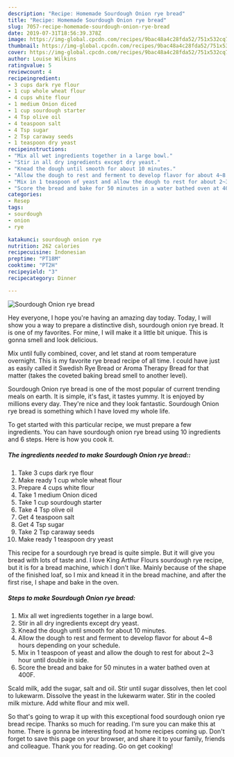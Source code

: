 ```yaml
---
description: "Recipe: Homemade Sourdough Onion rye bread"
title: "Recipe: Homemade Sourdough Onion rye bread"
slug: 7057-recipe-homemade-sourdough-onion-rye-bread
date: 2019-07-31T18:56:39.378Z
image: https://img-global.cpcdn.com/recipes/9bac48a4c28fda52/751x532cq70/sourdough-onion-rye-bread-recipe-main-photo.jpg
thumbnail: https://img-global.cpcdn.com/recipes/9bac48a4c28fda52/751x532cq70/sourdough-onion-rye-bread-recipe-main-photo.jpg
cover: https://img-global.cpcdn.com/recipes/9bac48a4c28fda52/751x532cq70/sourdough-onion-rye-bread-recipe-main-photo.jpg
author: Louise Wilkins
ratingvalue: 5
reviewcount: 4
recipeingredient:
- 3 cups dark rye flour
- 1 cup whole wheat flour
- 4 cups white flour
- 1 medium Onion diced
- 1 cup sourdough starter
- 4 Tsp olive oil
- 4 teaspoon salt
- 4 Tsp sugar
- 2 Tsp caraway seeds
- 1 teaspoon dry yeast
recipeinstructions:
- "Mix all wet ingredients together in a large bowl."
- "Stir in all dry ingredients except dry yeast."
- "Knead the dough until smooth for about 10 minutes."
- "Allow the dough to rest and ferment to develop flavor for about 4~8 hours depending on your schedule."
- "Mix in 1 teaspoon of yeast and allow the dough to rest for about 2~3 hour until double in side."
- "Score the bread and bake for 50 minutes in a water bathed oven at 400F."
categories:
- Resep
tags:
- sourdough
- onion
- rye

katakunci: sourdough onion rye
nutrition: 262 calories
recipecuisine: Indonesian
preptime: "PT18M"
cooktime: "PT2H"
recipeyield: "3"
recipecategory: Dinner

---
```



![Sourdough Onion rye bread](https://img-global.cpcdn.com/recipes/9bac48a4c28fda52/751x532cq70/sourdough-onion-rye-bread-recipe-main-photo.jpg)

Hey everyone, I hope you're having an amazing day today. Today, I will show you a way to prepare a distinctive dish, sourdough onion rye bread. It is one of my favorites. For mine, I will make it a little bit unique. This is gonna smell and look delicious.

Mix until fully combined, cover, and let stand at room temperature overnight. This is my favorite rye bread recipe of all time. I could have just as easily called it Swedish Rye Bread or Aroma Therapy Bread for that matter (takes the coveted baking bread smell to another level).

Sourdough Onion rye bread is one of the most popular of current trending meals on earth. It is simple, it's fast, it tastes yummy. It is enjoyed by millions every day. They're nice and they look fantastic. Sourdough Onion rye bread is something which I have loved my whole life.


To get started with this particular recipe, we must prepare a few ingredients. You can have sourdough onion rye bread using 10 ingredients and 6 steps. Here is how you cook it.

##### The ingredients needed to make Sourdough Onion rye bread::

1. Take 3 cups dark rye flour
1. Make ready 1 cup whole wheat flour
1. Prepare 4 cups white flour
1. Take 1 medium Onion diced
1. Take 1 cup sourdough starter
1. Take 4 Tsp olive oil
1. Get 4 teaspoon salt
1. Get 4 Tsp sugar
1. Take 2 Tsp caraway seeds
1. Make ready 1 teaspoon dry yeast


This recipe for a sourdough rye bread is quite simple. But it will give you bread with lots of taste and. I love King Arthur Flours sourdough rye recipe, but it is for a bread machine, which I don&#39;t like. Mainly because of the shape of the finished loaf, so I mix and knead it in the bread machine, and after the first rise, I shape and bake in the oven. 

##### Steps to make Sourdough Onion rye bread:

1. Mix all wet ingredients together in a large bowl.
1. Stir in all dry ingredients except dry yeast.
1. Knead the dough until smooth for about 10 minutes.
1. Allow the dough to rest and ferment to develop flavor for about 4~8 hours depending on your schedule.
1. Mix in 1 teaspoon of yeast and allow the dough to rest for about 2~3 hour until double in side.
1. Score the bread and bake for 50 minutes in a water bathed oven at 400F.


Scald milk, add the sugar, salt and oil. Stir until sugar dissolves, then let cool to lukewarm. Dissolve the yeast in the lukewarm water. Stir in the cooled milk mixture. Add white flour and mix well. 

So that's going to wrap it up with this exceptional food sourdough onion rye bread recipe. Thanks so much for reading. I'm sure you can make this at home. There is gonna be interesting food at home recipes coming up. Don't forget to save this page on your browser, and share it to your family, friends and colleague. Thank you for reading. Go on get cooking!
